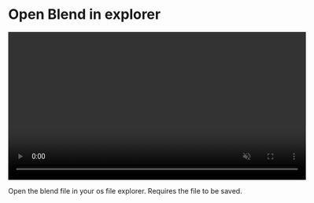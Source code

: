 # Open Blend in explorer

<video controls autoplay loop muted style="width: 120%;">
  <source src="/gifs/open_in_explorer.mp4" type="video/mp4">
</video>

<br>

Open the blend file in your os file explorer. Requires the file to be saved.
